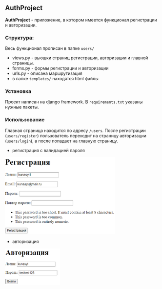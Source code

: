## AuthProject
**AuthProject** - приложение, в котором имеется функционал регистрации и авторизации.

### Структура:
Весь функционал прописан в папке `users/`
- views.py - вьюшки страниц регистрации, авторизации и главной страницы.
- forms.py - формы регистрации и авторизации
- urls.py - описана маршрутизация
- в папке `templates/` находятся html файлы

### Установка
Проект написан на django framework. В `requirements.txt` указаны нужные пакеты.

### Использование
Главная страница находится по адресу `/users`. После регистрации (`users/register`) пользователь переходит на страницу авторизации (`users/login`), а после попадает на главную страницу.

- регистрация с валидацией пароля

<img src="readme_screenshots/reg.png" width="360" height="250">

- авторизация

<img src="readme_screenshots/login.png" width="180" height="120">